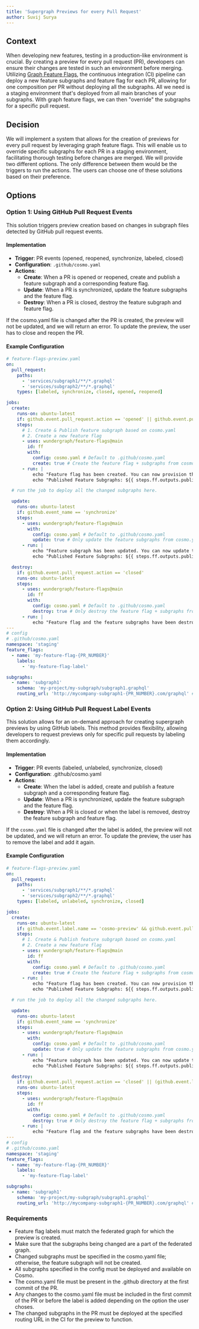 ```yaml
---
title: 'Supergraph Previews for every Pull Request'
author: Suvij Surya
---
```


## Context

When developing new features, testing in a production-like environment is crucial. By creating a preview for every pull request (PR), developers can ensure their changes are tested in such an environment before merging. Utilizing [Graph Feature Flags](https://cosmo-docs.wundergraph.com/concepts/feature-flags), the continuous integration (CI) pipeline can deploy a new feature subgraphs and feature flag for each PR, allowing for one composition per PR without deploying all the subgraphs. All we need is a staging environment that's deployed from all main branches of your subgraphs. With graph feature flags, we can then "override" the subgraphs for a specific pull request.

## Decision

We will implement a system that allows for the creation of previews for every pull request by leveraging graph feature flags. This will enable us to override specific subgraphs for each PR in a staging environment, facilitating thorough testing before changes are merged. We will provide two different options. The only difference between them would be the triggers to run the actions. The users can choose one of these solutions based on their preference.

## Options

### Option 1: Using GitHub Pull Request Events

This solution triggers preview creation based on changes in subgraph files detected by GitHub pull request events.

#### Implementation

- **Trigger**: PR events (opened, reopened, synchronize, labeled, closed)
- **Configuration**: `.github/cosmo.yaml`
- **Actions**:
  - **Create**: When a PR is opened or reopened, create and publish a feature subgraph and a corresponding feature flag.
  - **Update**: When a PR is synchronized, update the feature subgraphs and the feature flag.
  - **Destroy**: When a PR is closed, destroy the feature subgraph and feature flag.

If the cosmo.yaml file is changed after the PR is created, the preview will not be updated, and we will return an error. To update the preview, the user has to close and reopen the PR.

#### Example Configuration

```yaml
# feature-flags-preview.yaml
on:
  pull_request:
    paths:
      - 'services/subgraph1/**/*.graphql'
      - 'services/subgraph2/**/*.graphql'
    types: [labeled, synchronize, closed, opened, reopened]

jobs:
  create:
    runs-on: ubuntu-latest
    if: github.event.pull_request.action == 'opened' || github.event.pull_request.action == 'reopened'
    steps:
      # 1. Create & Publish feature subgraph based on cosmo.yaml
      # 2. Create a new feature flag
      - uses: wundergraph/feature-flags@main
        id: ff
        with:
          config: cosmo.yaml # Default to .github/cosmo.yaml
          create: true # Create the feature flag + subgraphs from cosmo.yaml
      - run: |
          echo "Feature flag has been created. You can now provision the subgraph service."
          echo "Published Feature Subgraphs: ${{ steps.ff.outputs.published_feature_subgraphs }}"

  # run the job to deploy all the changed subgraphs here.

  update:
    runs-on: ubuntu-latest
    if: github.event_name == 'synchronize'
    steps:
      - uses: wundergraph/feature-flags@main
        with:
          config: cosmo.yaml # Default to .github/cosmo.yaml
          update: true # Only update the feature subgraphs from cosmo.yaml
      - run: |
          echo "Feature subgraph has been updated. You can now update the subgraph service."
          echo "Published Feature Subgraphs: ${{ steps.ff.outputs.published_feature_subgraphs }}"

  destroy:
    if: github.event.pull_request.action == 'closed'
    runs-on: ubuntu-latest
    steps:
      - uses: wundergraph/feature-flags@main
        id: ff
        with:
          config: cosmo.yaml # Default to .github/cosmo.yaml
          destroy: true # Only destroy the feature flag + subgraphs from cosmo.yaml
      - run: |
          echo "Feature flag and the feature subgraphs have been destroyed. You can now unprovision the subgraph service."
---
# config
# .github/cosmo.yaml
namespace: 'staging'
feature_flags:
  - name: 'my-feature-flag-{PR_NUMBER}'
    labels:
      - 'my-feature-flag-label'

subgraphs:
  - name: 'subgraph1'
    schema: 'my-project/my-subgraph/subgraph1.graphql'
    routing_url: 'http://mycompany-subgraph1-{PR_NUMBER}.com/graphql' # Supports templating, only PR_NUMBER is supported
```

### Option 2: Using GitHub Pull Request Label Events

This solution allows for an on-demand approach for creating supergraph previews by using GitHub labels. This method provides flexibility, allowing developers to request previews only for specific pull requests by labeling them accordingly.

#### Implementation

- **Trigger**: PR events (labeled, unlabeled, synchronize, closed)
- **Configuration**: .github/cosmo.yaml
- **Actions**:
  - **Create**: When the label is added, create and publish a feature subgraph and a corresponding feature flag.
  - **Update**: When a PR is synchronized, update the feature subgraph and the feature flag.
  - **Destroy**: When a PR is closed or when the label is removed, destroy the feature subgraph and feature flag.

If the `cosmo.yaml` file is changed after the label is added, the preview will not be updated, and we will return an error. To update the preview, the user has to remove the label and add it again.

#### Example Configuration

```yaml
# feature-flags-preview.yaml
on:
  pull_request:
    paths:
      - 'services/subgraph1/**/*.graphql'
      - 'services/subgraph2/**/*.graphql'
    types: [labeled, unlabeled, synchronize, closed]

jobs:
  create:
    runs-on: ubuntu-latest
    if: github.event.label.name == 'cosmo-preview' && github.event.pull_request.action == 'labeled'
    steps:
      # 1. Create & Publish feature subgraph based on cosmo.yaml
      # 2. Create a new feature flag
      - uses: wundergraph/feature-flags@main
        id: ff
        with:
          config: cosmo.yaml # Default to .github/cosmo.yaml
          create: true # Create the feature flag + subgraphs from cosmo.yaml
      - run: |
          echo "Feature flag has been created. You can now provision the subgraph service."
          echo "Published Feature Subgraphs: ${{ steps.ff.outputs.published_feature_subgraphs }}"

  # run the job to deploy all the changed subgraphs here.

  update:
    runs-on: ubuntu-latest
    if: github.event_name == 'synchronize'
    steps:
      - uses: wundergraph/feature-flags@main
        with:
          config: cosmo.yaml # Default to .github/cosmo.yaml
          update: true # Only update the feature subgraphs from cosmo.yaml
      - run: |
          echo "Feature subgraph has been updated. You can now update the subgraph service."
          echo "Published Feature Subgraphs: ${{ steps.ff.outputs.published_feature_subgraphs }}"

  destroy:
    if: github.event.pull_request.action == 'closed' || (github.event.label.name == 'cosmo-preview' && github.event.pull_request.action == 'unlabeled')
    runs-on: ubuntu-latest
    steps:
      - uses: wundergraph/feature-flags@main
        id: ff
        with:
          config: cosmo.yaml # Default to .github/cosmo.yaml
          destroy: true # Only destroy the feature flag + subgraphs from cosmo.yaml
      - run: |
          echo "Feature flag and the feature subgraphs have been destroyed. You can now unprovision the subgraph service."
---
# config
# .github/cosmo.yaml
namespace: 'staging'
feature_flags:
  - name: 'my-feature-flag-{PR_NUMBER}'
    labels:
      - 'my-feature-flag-label'

subgraphs:
  - name: 'subgraph1'
    schema: 'my-project/my-subgraph/subgraph1.graphql'
    routing_url: 'http://mycompany-subgraph1-{PR_NUMBER}.com/graphql' # Supports templating, only PR_NUMBER is supported
```

### Requirements

- Feature flag labels must match the federated graph for which the preview is created.
- Make sure that the subgraphs being changed are a part of the federated graph.
- Changed subgraphs must be specified in the cosmo.yaml file; otherwise, the feature subgraph will not be created.
- All subgraphs specified in the config must be deployed and available on Cosmo.
- The cosmo.yaml file must be present in the .github directory at the first commit of the PR.
- Any changes to the cosmo.yaml file must be included in the first commit of the PR or before the label is added depending on the option the user choses.
- The changed subgraphs in the PR must be deployed at the specified routing URL in the CI for the preview to function.